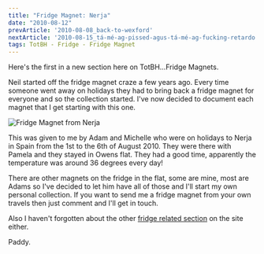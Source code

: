 ```yaml
---
title: "Fridge Magnet: Nerja"
date: "2010-08-12"
prevArticle: '2010-08-08_back-to-wexford'
nextArticle: '2010-08-15_tá-mé-ag-pissed-agus-tá-mé-ag-fucking-retardo'
tags: TotBH - Fridge - Fridge Magnet
---
```

Here's the first in a new section here on TotBH...Fridge Magnets.

Neil started off the fridge magnet craze a few years ago. Every time someone went away on holidays they had to bring back a fridge magnet for everyone and so the collection started. I've now decided to document each magnet that I get starting with this one.

![Fridge Magnet from Nerja](/images/P8120102.jpg "Fridge Magnet from Nerja")

This was given to me by Adam and Michelle who were on holidays to Nerja in Spain from the 1st to the 6th of August 2010. They were there with Pamela and they stayed in Owens flat. They had a good time, apparently the temperature was around 36 degrees every day!

There are other magnets on the fridge in the flat, some are mine, most are Adams so I've decided to let him have all of those and I'll start my own personal collection. If you want to send me a fridge magnet from your own travels then just comment and I'll get in touch.

Also I haven't forgotten about the other [fridge related section](/tags/Fridge) on the site either.

Paddy.